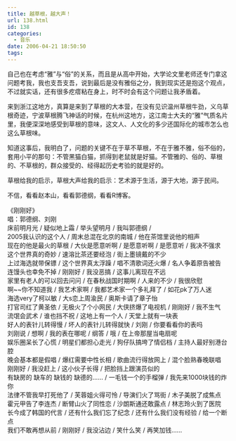 ```yaml
---
title: 越草根，越大声！
url: 138.html
id: 138
categories:
  - 音乐
date: 2006-04-21 18:50:50
tags:
---
```


自己也在考虑“雅”与“俗”的关系，而且是从高中开始，大学论文里老师还专门拿这问题考我，我也支吾支吾，说到最后是没有雅俗之分，我到现实还是抱这个观点，不过就实话，还有很多疙瘩粘在身上，时不时会有这个问题让我矛盾着。  
  
来到浙江这地方，真算是来到了草根的大本营，在没有见识温州草根牛劲，义乌草根奇迹，宁波草根腾飞神话的时候，在杭州这地方，这江南士大夫的“雅”气质名片里，我便深深地感受到草根的意味，这文人、人文化的多少还国际化的城市怎么也这么草根味。  
  
知道这事后，我明白了，问题的关键不在于草不草根，不在于雅不雅，俗不俗的，套用小平的那句：不管黑猫白猫，抓得到老鼠就是好猫。不管雅的、俗的、草根的、不草根的，群众接受的、经得起历史考验的就是好的。  
  
草根给我的启示，草根大声给我的启示：艺术源于生活，源于大地，源于民间。  
  
不信，看看赵本山，看看郭德纲，看看R博客。  
  
  
《刚刚好》  
唱：郭德纲、刘刚  
床前明月光 / 疑似地上霜 / 举头望明月 / 我叫郭德纲 /  
2005我认识的这个人 / 周末总混在北京的南城 / 他在茶馆里说他的相声  
现在的他是最火的草根 / 大伙是愿意听啊 / 是愿意听啊 / 是愿意听 / 我决不强求  
这个世界真的奇妙 / 速溶比茶还要经泡 / 街上墨镜戴的不少  
上过海选就带保镖 / 这个世界真太浮躁 / 唱不清歌词还火爆 / 名人争着原告被告  
连馒头也幸免不掉 / 刚刚好 / 我没恶搞 / 这事儿离现在不远  
家里有老人的可以回去问问 / 在春秋战国时期啊 / 人来的不少 / 我很欣慰  
啊~~你不知道我 / 我艺术家啊 / 我都艺术家一个多礼拜了 / 如花pk了万人迷  
海选very了柯以敏 / 大s恋上周渝民 / 奥斯卡请了章子怡  
打官司红了黄圣依 / 无极火了个小网民 / 大侠挤爆了电视机 / 刚刚好 / 我不生气  
流氓会武术 / 谁也挡不祝 / 这地上有一个人 / 天堂上就有一块表  
好人的表针儿转得慢 / 坏人的表针儿转得就快 / 刘刚 / 你要看看你的表吗  
刘刚说 / 想啊 / 我的表在哪呢 / 纲答 / 哦 / 在上帝那屋当电扇呢  
娱乐圈呆长了心慌 / 明星们都担心走光 / 狗仔队搞垮了情侣档 / 主持人最好别港台腔  
晚会基本都是假唱 / 爆红需要中性长相 / 歌曲流行得放网上 / 混个脸熟春晚联唱  
刚刚好 / 我没赶上 / 这小伙子长得 / 把脸挡上跟演员似的  
有缺房的 缺车的 缺钱的 缺德的…… / 一毛钱一个的手榴弹 / 我先来1000块钱的炸你  
法律不管我早打死他了 / 芙蓉姐火得可怜 / 导演们火了骂街 / 木子美脱了成焦点  
霍元甲告了李连杰 / 断臂山火了同性恋 / 沙朗斯通还敢露点 / 林志玲火到了医院  
长今成了韩国的代言 / 还有什么我们忘了纪念 / 还有什么我们没有经验 / 给一个断点  
我们不敢再想从前 / 刚刚好 / 我没沾边 / 笑什么笑 / 再笑加钱……